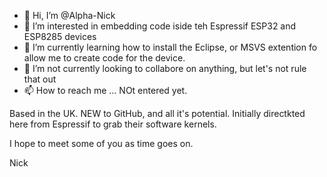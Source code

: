 - 👋 Hi, I’m @Alpha-Nick
- 👀 I’m interested in embedding code iside teh Espressif ESP32 and ESP8285 devices
- 🌱 I’m currently learning how to install the Eclipse, or MSVS extention fo allow me to create code for the device.
- 💞️ I’m not currently looking to collabore on anything, but let's not rule that out
- 📫 How to reach me ... NOt entered yet.

Based in the UK. NEW to GitHub, and all it's potential.
Initially directkted here from Espressif to grab their software kernels.

I hope to meet some of you as time goes on.

Nick
